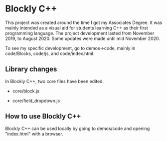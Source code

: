 # Blockly C++ #

This project was created around the time I got my Associates Degree. It was mainly intended as a visual aid for students learning C++ as their first programming language. 
The project development lasted from November 2019, to August 2020. Some updates were made until mid November 2020.

To see my specific development, go to demos->code, mainly in code/Blocks, code/js, and code/index.html.

## Library changes ##
In Blockly C++, two core files have been edited.

- core/block.js

- core/field_dropdown.js

## How to use Blockly C++ ##
Blockly C++ can be used locally by going to demos/code and opening "index.html" with a browser.
